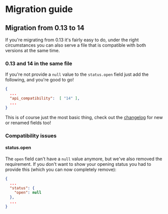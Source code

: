 # Migration guide

## Migration from 0.13 to 14

If you're migrating from 0.13 it's fairly easy to do, under the right circumstances you can also serve a file that is compatible with both versions at the same time.

### 0.13 and 14 in the same file
If you're not provide a `null` value to the `status.open` field just add the following, and you're good to go! 

```json
{
  ...
  "api_compatibility":  [ "14" ],
  ...
}
```
This is of course just the most basic thing, check out the [changelog](./CHANGELOG.md) for new or renamed fields too!


### Compatibility issues

#### status.open

The `open` field can't have a `null` value anymore, but we've also removed the requirement.
If you don't want to show your opening status you had to provide this (which you can now completely remove):
```json
{
  ...
  "status": {
    "open": null
  },
  ...
}
```
